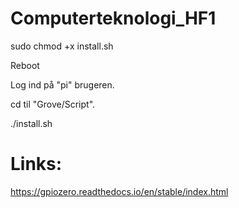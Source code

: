 # Computerteknologi_HF1

sudo chmod +x install.sh

Reboot

Log ind på "pi" brugeren.

cd til "Grove/Script".

./install.sh

# Links:

https://gpiozero.readthedocs.io/en/stable/index.html

